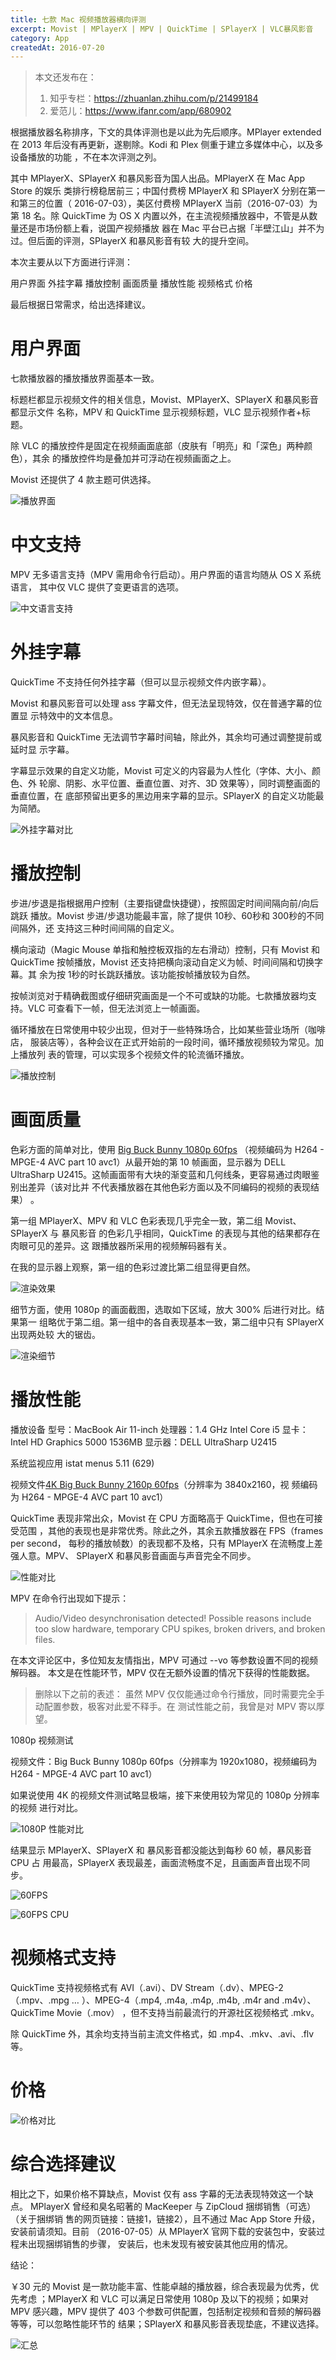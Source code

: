 ```yaml
---
title: 七款 Mac 视频播放器横向评测
excerpt: Movist | MPlayerX | MPV | QuickTime | SPlayerX | VLC暴风影音
category: App
createdAt: 2016-07-20
---
```

> 本文还发布在：
  >
  > 1. 知乎专栏：https://zhuanlan.zhihu.com/p/21499184
  > 2. 爱范儿：https://www.ifanr.com/app/680902

  根据播放器名称排序，下文的具体评测也是以此为先后顺序。MPlayer extended 在 2013
  年后没有再更新，遂剔除。Kodi 和 Plex 侧重于建立多媒体中心，以及多设备播放的功能
  ，不在本次评测之列。

  其中 MPlayerX、SPlayerX 和暴风影音为国人出品。MPlayerX 在 Mac App Store 的娱乐
  类排行榜稳居前三；中国付费榜 MPlayerX 和 SPlayerX 分别在第一和第三的位置（
  2016-07-03），美区付费榜 MPlayerX 当前（2016-07-03）为第 18 名。除 QuickTime 为
  OS X 内置以外，在主流视频播放器中，不管是从数量还是市场份额上看，说国产视频播放
  器在 Mac 平台已占据「半壁江山」并不为过。但后面的评测，SPlayerX 和暴风影音有较
  大的提升空间。

  本次主要从以下方面进行评测：

  用户界面
  外挂字幕
  播放控制
  画面质量
  播放性能
  视频格式
  价格

  最后根据日常需求，给出选择建议。

# 用户界面

  七款播放器的播放播放界面基本一致。

  标题栏都显示视频文件的相关信息，Movist、MPlayerX、SPlayerX 和暴风影音都显示文件
  名称，MPV 和 QuickTime 显示视频标题，VLC 显示视频作者+标题。

  除 VLC 的播放控件是固定在视频画面底部（皮肤有「明亮」和「深色」两种颜色），其余
  的播放控件均是叠加并可浮动在视频画面之上。

  Movist 还提供了 4 款主题可供选择。

  ![播放界面](./players-ui.png)

# 中文支持

  MPV 无多语言支持（MPV 需用命令行启动）。用户界面的语言均随从 OS X 系统语言，
  其中仅 VLC 提供了变更语言的选项。

  ![中文语言支持](./i18n.png)

# 外挂字幕

  QuickTime 不支持任何外挂字幕（但可以显示视频文件内嵌字幕）。

  Movist 和暴风影音可以处理 ass 字幕文件，但无法呈现特效，仅在普通字幕的位置显
  示特效中的文本信息。

  暴风影音和 QuickTime 无法调节字幕时间轴，除此外，其余均可通过调整提前或延时显
  示字幕。

  字幕显示效果的自定义功能，Movist 可定义的内容最为人性化（字体、大小、颜色、外
  轮廓、阴影、水平位置、垂直位置、对齐、3D 效果等），同时调整画面的垂直位置，在
  底部预留出更多的黑边用来字幕的显示。SPlayerX 的自定义功能最为简陋。

  ![外挂字幕对比](./subtitle.png)

# 播放控制

  步进/步退是指根据用户控制（主要指键盘快捷键），按照固定时间间隔向前/向后跳跃
  播放。Movist 步进/步退功能最丰富，除了提供 10秒、60秒和 300秒的不同间隔外，还
  支持这三种时间间隔的自定义。

  横向滚动（Magic Mouse 单指和触控板双指的左右滑动）控制，只有 Movist 和
  QuickTime 按帧播放，Movist 还支持把横向滚动自定义为帧、时间间隔和切换字幕。其
  余为按 1秒的时长跳跃播放。该功能按帧播放较为自然。

  按帧浏览对于精确截图或仔细研究画面是一个不可或缺的功能。七款播放器均支持。VLC
  可查看下一帧，但无法浏览上一帧画面。

  循环播放在日常使用中较少出现，但对于一些特殊场合，比如某些营业场所（咖啡店，
  服装店等），各种会议在正式开始前的一段时间，循环播放视频较为常见。加上播放列
  表的管理，可以实现多个视频文件的轮流循环播放。

  ![播放控制](./controls.png)

# 画面质量

  色彩方面的简单对比，使用 [Big Buck Bunny 1080p
  60fps](http://bbb3d.renderfarming.net/download.html) （视频编码为 H264 -
  MPGE-4 AVC part 10 avc1）从最开始的第 10 帧画面，显示器为 DELL UltraSharp
  U2415。这帧画面带有大块的渐变蓝和几何线条，更容易通过肉眼鉴别出差异（该对比并
  不代表播放器在其他色彩方面以及不同编码的视频的表现结果） 。

  第一组 MPlayerX、MPV 和 VLC 色彩表现几乎完全一致，第二组 Movist、SPlayerX 与
  暴风影音 的色彩几乎相同，QuickTime 的表现与其他的结果都存在肉眼可见的差异。这
  跟播放器所采用的视频解码器有关。

  在我的显示器上观察，第一组的色彩过渡比第二组显得更自然。

  ![渲染效果](./render.gif)

  细节方面，使用 1080p 的画面截图，选取如下区域，放大 300% 后进行对比。结果第一
  组略优于第二组。第一组中的各自表现基本一致，第二组中只有 SPlayerX 出现两处较
  大的锯齿。

  ![渲染细节](./render-detail.gif)

# 播放性能

  播放设备
  型号：MacBook Air 11-inch
  处理器：1.4 GHz Intel Core i5
  显卡：Intel HD Graphics 5000 1536MB
  显示器：DELL UltraSharp U2415

  系统监视应用
  istat menus 5.11 (629)

  视频文件[4K Big Buck Bunny 2160p
  60fps](http://bbb3d.renderfarming.net/download.html)（分辨率为 3840x2160，视
  频编码为 H264 - MPGE-4 AVC part 10 avc1）

  QuickTime 表现非常出众，Movist 在 CPU 方面略高于 QuickTime，但也在可接受范围
  ，其他的表现也是非常优秀。除此之外，其余五款播放器在 FPS（frames per second，
  每秒的播放帧数）的表现都不及格，只有 MPlayerX 在流畅度上差强人意。MPV、
  SPlayerX 和暴风影音画面与声音完全不同步。

  ![性能对比](./performance.png)

  MPV 在命令行出现如下提示：

  > Audio/Video desynchronisation detected! Possible reasons include too slow
  > hardware, temporary CPU spikes, broken drivers, and broken files.

  在本文评论区中，多位知友友情指出，MPV 可通过 --vo 等参数设置不同的视频解码器。
  本文是在性能环节，MPV 仅在无额外设置的情况下获得的性能数据。


  > 删除以下之前的表述：
  > 虽然 MPV 仅仅能通过命令行播放，同时需要完全手动配置参数，极客对此爱不释手。在
  > 测试性能之前，我曾是对 MPV 寄以厚望。

  1080p 视频测试

  视频文件：Big Buck Bunny 1080p 60fps（分辨率为 1920x1080，视频编码为 H264 -
  MPGE-4 AVC part 10 avc1）

  如果说使用 4K 的视频文件测试略显极端，接下来使用较为常见的 1080p 分辨率的视频
  进行对比。

  ![1080P 性能对比](./performance-1080p.png)

  结果显示 MPlayerX、SPlayerX 和 暴风影音都没能达到每秒 60 帧，暴风影音 CPU 占
  用最高，SPlayerX 表现最差，画面流畅度不足，且画面声音出现不同步。

  ![60FPS](./fps.png)

  ![60FPS CPU](./fps-cpu.png)

# 视频格式支持

  QuickTime 支持视频格式有 AVI（.avi）、DV Stream（.dv）、MPEG-2（.mpv、.mpg …
  ）、MPEG-4（.mp4, .m4a, .m4p, .m4b, .m4r and .m4v）、QuickTime Movie（.mov）
  ，但不支持当前最流行的开源社区视频格式 .mkv。

  除 QuickTime 外，其余均支持当前主流文件格式，如 .mp4、.mkv、.avi、.flv 等。

# 价格

  ![价格对比](./prices.png)


# 综合选择建议

  相比之下，如果价格不算缺点，Movist 仅有 ass 字幕的无法表现特效这一个缺点。
  MPlayerX 曾经和臭名昭著的 MacKeeper 与 ZipCloud 捆绑销售（可选）（关于捆绑销
  售的网页链接：链接1，链接2），且不通过 Mac App Store 升级，安装前请须知。目前
  （2016-07-05）从 MPlayerX 官网下载的安装包中，安装过程未出现捆绑销售的步骤，
  安装后，也未发现有被安装其他应用的情况。

  结论：

  ￥30 元的 Movist 是一款功能丰富、性能卓越的播放器，综合表现最为优秀，优先考虑
  ；MPlayerX 和 VLC 可以满足日常使用 1080p 及以下的视频；如果对 MPV 感兴趣，MPV
  提供了 403 个参数可供配置，包括制定视频和音频的解码器等等，可以忽略性能环节的
  结果；SPlayerX 和暴风影音表现垫底，不建议选择。


  ![汇总](./summary.png)

